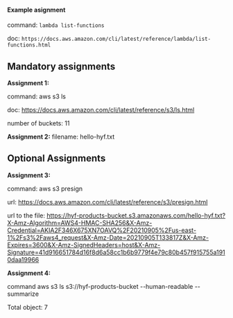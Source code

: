 #### Example asignment

command: `lambda list-functions`

doc: `https://docs.aws.amazon.com/cli/latest/reference/lambda/list-functions.html`

## Mandatory assignments

**Assignment 1:**

command: aws s3 ls

doc: https://docs.aws.amazon.com/cli/latest/reference/s3/ls.html

number of buckets: 11

**Assignment 2:**
filename: hello-hyf.txt

## Optional Assignments

**Assignment 3:**

command: aws s3 presign

url: https://docs.aws.amazon.com/cli/latest/reference/s3/presign.html

url to the file: https://hyf-products-bucket.s3.amazonaws.com/hello-hyf.txt?X-Amz-Algorithm=AWS4-HMAC-SHA256&X-Amz-Credential=AKIA2F346X675XN7OAVQ%2F20210905%2Fus-east-1%2Fs3%2Faws4_request&X-Amz-Date=20210905T133817Z&X-Amz-Expires=3600&X-Amz-SignedHeaders=host&X-Amz-Signature=41d916651784d16f8d6a58cc1b6b9779f4e79c80b457f915755a1910daa19966

**Assignment 4:**

command aws s3 ls s3://hyf-products-bucket --human-readable --summarize

Total object: 7
